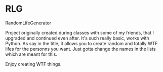 # RLG
RandomLifeGenerator

Project originally created during classes with some of my friends, that I upgraded and continued even after. It's such really basic, works with Python. As say in the title, it allows you to create random and totally WTF lifes for the personns you want. Just gotta change the names in the lists which are meant for this.

Enjoy creating WTF things.
